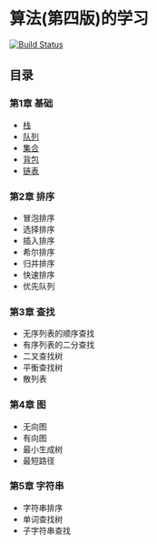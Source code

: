 # 算法(第四版)的学习
[![Build Status](https://travis-ci.com/zackshen/algorithm-v4.svg?branch=master)](https://travis-ci.com/zackshen/algorithm-v4)

## 目录

### 第1章 基础

* [栈](./chapter1/stack/stack.md)
* [队列](./chapter1/queue/queue.md)
* [集合](./chapter1/set/set.md)
* [背包](./chapter1/bag/bag.md)
* [链表](./chapter1/)

### 第2章 排序

* 冒泡排序
* 选择排序
* 插入排序
* 希尔排序
* 归并排序
* 快速排序
* 优先队列

### 第3章 查找

* 无序列表的顺序查找
* 有序列表的二分查找
* 二叉查找树
* 平衡查找树
* 散列表

### 第4章 图

* 无向图
* 有向图
* 最小生成树
* 最短路径

### 第5章 字符串

* 字符串排序
* 单词查找树
* 子字符串查找
